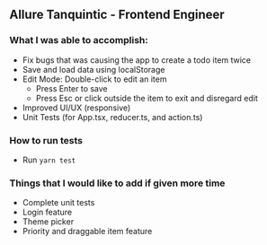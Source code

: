## Allure Tanquintic - Frontend Engineer

### What I was able to accomplish:

- Fix bugs that was causing the app to create a todo item twice
- Save and load data using localStorage
- Edit Mode: Double-click to edit an item
  - Press Enter to save
  - Press Esc or click outside the item to exit and disregard edit
- Improved UI/UX (responsive)
- Unit Tests (for App.tsx, reducer.ts, and action.ts)

### How to run tests

- Run `yarn test`

### Things that I would like to add if given more time

- Complete unit tests
- Login feature
- Theme picker
- Priority and draggable item feature
